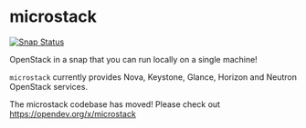 # microstack

[![Snap Status](https://build.snapcraft.io/badge/CanonicalLtd/microstack.svg)](https://build.snapcraft.io/user/CanonicalLtd/microstack)

OpenStack in a snap that you can run locally on a single machine!

`microstack` currently provides Nova, Keystone, Glance, Horizon and Neutron OpenStack services.

The microstack codebase has moved! Please check out https://opendev.org/x/microstack 
